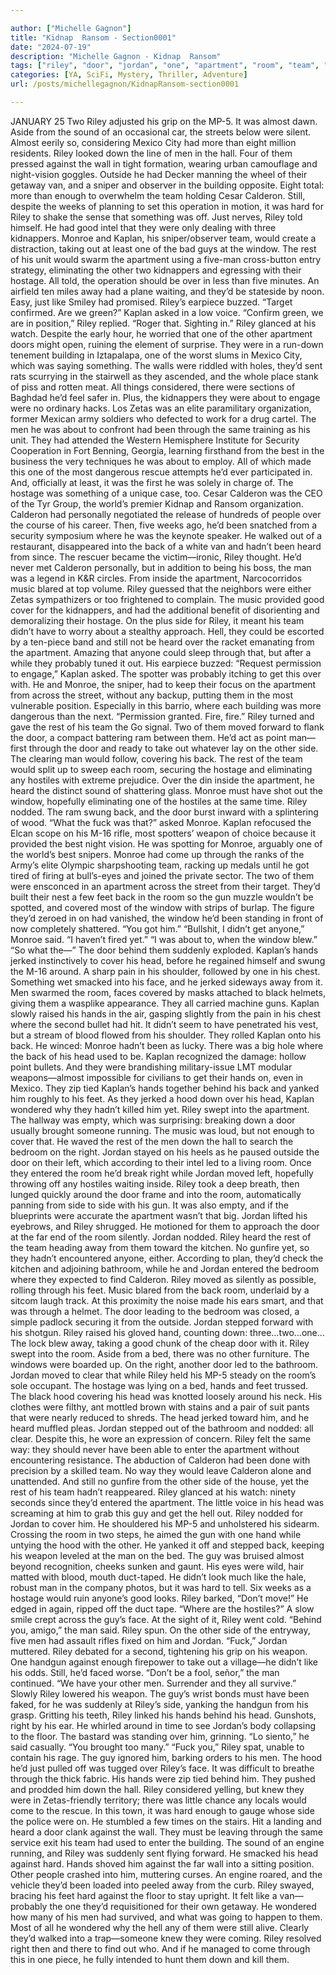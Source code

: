 ```yaml
---

author: ["Michelle Gagnon"]
title: "Kidnap  Ransom - Section0001"
date: "2024-07-19"
description: "Michelle Gagnon - Kidnap  Ransom"
tags: ["riley", "door", "jordan", "one", "apartment", "room", "team", "kaplan", "hand", "back", "men", "monroe", "side", "head", "calderon", "would", "guy", "window", "rest", "hostage", "heard", "man", "two", "still", "hard"]
categories: [YA, SciFi, Mystery, Thriller, Adventure]
url: /posts/michellegagnon/KidnapRansom-section0001

---
```



JANUARY 25
Two
Riley adjusted his grip on the MP-5. It was almost dawn. Aside from the sound of an occasional car, the streets below were silent. Almost eerily so, considering Mexico City had more than eight million residents. Riley looked down the line of men in the hall. Four of them pressed against the wall in tight formation, wearing urban camouflage and night-vision goggles. Outside he had Decker manning the wheel of their getaway van, and a sniper and observer in the building opposite. Eight total: more than enough to overwhelm the team holding Cesar Calderon. Still, despite the weeks of planning to set this operation in motion, it was hard for Riley to shake the sense that something was off.
Just nerves, Riley told himself. He had good intel that they were only dealing with three kidnappers. Monroe and Kaplan, his sniper/observer team, would create a distraction, taking out at least one of the bad guys at the window. The rest of his unit would swarm the apartment using a five-man cross-button entry strategy, eliminating the other two kidnappers and egressing with their hostage. All told, the operation should be over in less than five minutes. An airfield ten miles away had a plane waiting, and they’d be stateside by noon. Easy, just like Smiley had promised.
Riley’s earpiece buzzed. “Target confirmed. Are we green?” Kaplan asked in a low voice.
“Confirm green, we are in position,” Riley replied.
“Roger that. Sighting in.”
Riley glanced at his watch. Despite the early hour, he worried that one of the other apartment doors might open, ruining the element of surprise. They were in a run-down tenement building in Iztapalapa, one of the worst slums in Mexico City, which was saying something. The walls were riddled with holes, they’d sent rats scurrying in the stairwell as they ascended, and the whole place stank of piss and rotten meat. All things considered, there were sections of Baghdad he’d feel safer in.
Plus, the kidnappers they were about to engage were no ordinary hacks. Los Zetas was an elite paramilitary organization, former Mexican army soldiers who defected to work for a drug cartel. The men he was about to confront had been through the same training as his unit. They had attended the Western Hemisphere Institute for Security Cooperation in Fort Benning, Georgia, learning firsthand from the best in the business the very techniques he was about to employ. All of which made this one of the most dangerous rescue attempts he’d ever participated in. And, officially at least, it was the first he was solely in charge of.
The hostage was something of a unique case, too. Cesar Calderon was the CEO of the Tyr Group, the world’s premier Kidnap and Ransom organization. Calderon had personally negotiated the release of hundreds of people over the course of his career. Then, five weeks ago, he’d been snatched from a security symposium where he was the keynote speaker. He walked out of a restaurant, disappeared into the back of a white van and hadn’t been heard from since. The rescuer became the victim—ironic, Riley thought. He’d never met Calderon personally, but in addition to being his boss, the man was a legend in K&R circles.
From inside the apartment, Narcocorridos music blared at top volume. Riley guessed that the neighbors were either Zetas sympathizers or too frightened to complain. The music provided good cover for the kidnappers, and had the additional benefit of disorienting and demoralizing their hostage. On the plus side for Riley, it meant his team didn’t have to worry about a stealthy approach. Hell, they could be escorted by a ten-piece band and still not be heard over the racket emanating from the apartment. Amazing that anyone could sleep through that, but after a while they probably tuned it out.
His earpiece buzzed: “Request permission to engage,” Kaplan asked. The spotter was probably itching to get this over with. He and Monroe, the sniper, had to keep their focus on the apartment from across the street, without any backup, putting them in the most vulnerable position. Especially in this barrio, where each building was more dangerous than the next.
“Permission granted. Fire, fire.” Riley turned and gave the rest of his team the Go signal. Two of them moved forward to flank the door, a compact battering ram between them. He’d act as point man—first through the door and ready to take out whatever lay on the other side. The clearing man would follow, covering his back. The rest of the team would split up to sweep each room, securing the hostage and eliminating any hostiles with extreme prejudice.
Over the din inside the apartment, he heard the distinct sound of shattering glass. Monroe must have shot out the window, hopefully eliminating one of the hostiles at the same time. Riley nodded. The ram swung back, and the door burst inward with a splintering of wood.
“What the fuck was that?” asked Monroe.
Kaplan refocused the Elcan scope on his M-16 rifle, most spotters’ weapon of choice because it provided the best night vision. He was spotting for Monroe, arguably one of the world’s best snipers. Monroe had come up through the ranks of the Army’s elite Olympic sharpshooting team, racking up medals until he got tired of firing at bull’s-eyes and joined the private sector. The two of them were ensconced in an apartment across the street from their target. They’d built their nest a few feet back in the room so the gun muzzle wouldn’t be spotted, and covered most of the window with strips of burlap. The figure they’d zeroed in on had vanished, the window he’d been standing in front of now completely shattered.
“You got him.”
“Bullshit, I didn’t get anyone,” Monroe said. “I haven’t fired yet.”
“I was about to, when the window blew.”
“So what the—”
The door behind them suddenly exploded. Kaplan’s hands jerked instinctively to cover his head, before he regained himself and swung the M-16 around.
A sharp pain in his shoulder, followed by one in his chest. Something wet smacked into his face, and he jerked sideways away from it. Men swarmed the room, faces covered by masks attached to black helmets, giving them a wasplike appearance. They all carried machine guns. Kaplan slowly raised his hands in the air, gasping slightly from the pain in his chest where the second bullet had hit. It didn’t seem to have penetrated his vest, but a stream of blood flowed from his shoulder.
They rolled Kaplan onto his back. He winced: Monroe hadn’t been as lucky. There was a big hole where the back of his head used to be. Kaplan recognized the damage: hollow point bullets. And they were brandishing military-issue LMT modular weapons—almost impossible for civilians to get their hands on, even in Mexico.
They zip tied Kaplan’s hands together behind his back and yanked him roughly to his feet. As they jerked a hood down over his head, Kaplan wondered why they hadn’t killed him yet.
Riley swept into the apartment. The hallway was empty, which was surprising: breaking down a door usually brought someone running. The music was loud, but not enough to cover that.
He waved the rest of the men down the hall to search the bedroom on the right. Jordan stayed on his heels as he paused outside the door on their left, which according to their intel led to a living room. Once they entered the room he’d break right while Jordan moved left, hopefully throwing off any hostiles waiting inside.
Riley took a deep breath, then lunged quickly around the door frame and into the room, automatically panning from side to side with his gun. It was also empty, and if the blueprints were accurate the apartment wasn’t that big. Jordan lifted his eyebrows, and Riley shrugged. He motioned for them to approach the door at the far end of the room silently. Jordan nodded.
Riley heard the rest of the team heading away from them toward the kitchen. No gunfire yet, so they hadn’t encountered anyone, either. According to plan, they’d check the kitchen and adjoining bathroom, while he and Jordan entered the bedroom where they expected to find Calderon.
Riley moved as silently as possible, rolling through his feet. Music blared from the back room, underlaid by a sitcom laugh track. At this proximity the noise made his ears smart, and that was through a helmet. The door leading to the bedroom was closed, a simple padlock securing it from the outside. Jordan stepped forward with his shotgun. Riley raised his gloved hand, counting down: three…two…one…
The lock blew away, taking a good chunk of the cheap door with it. Riley swept into the room. Aside from a bed, there was no other furniture. The windows were boarded up. On the right, another door led to the bathroom. Jordan moved to clear that while Riley held his MP-5 steady on the room’s sole occupant.
The hostage was lying on a bed, hands and feet trussed. The black hood covering his head was knotted loosely around his neck. His clothes were filthy, ant mottled brown with stains and a pair of suit pants that were nearly reduced to shreds. The head jerked toward him, and he heard muffled pleas.
Jordan stepped out of the bathroom and nodded: all clear. Despite this, he wore an expression of concern. Riley felt the same way: they should never have been able to enter the apartment without encountering resistance. The abduction of Calderon had been done with precision by a skilled team. No way they would leave Calderon alone and unattended. And still no gunfire from the other side of the house, yet the rest of his team hadn’t reappeared. Riley glanced at his watch: ninety seconds since they’d entered the apartment. The little voice in his head was screaming at him to grab this guy and get the hell out.
Riley nodded for Jordan to cover him. He shouldered his MP-5 and unholstered his sidearm. Crossing the room in two steps, he aimed the gun with one hand while untying the hood with the other. He yanked it off and stepped back, keeping his weapon leveled at the man on the bed. The guy was bruised almost beyond recognition, cheeks sunken and gaunt. His eyes were wild, hair matted with blood, mouth duct-taped. He didn’t look much like the hale, robust man in the company photos, but it was hard to tell. Six weeks as a hostage would ruin anyone’s good looks.
Riley barked, “Don’t move!” He edged in again, ripped off the duct tape. “Where are the hostiles?”
A slow smile crept across the guy’s face. At the sight of it, Riley went cold. “Behind you, amigo,” the man said.
Riley spun. On the other side of the entryway, five men had assault rifles fixed on him and Jordan.
“Fuck,” Jordan muttered.
Riley debated for a second, tightening his grip on his weapon. One handgun against enough firepower to take out a village—he didn’t like his odds. Still, he’d faced worse.
“Don’t be a fool, señor,” the man continued. “We have your other men. Surrender and they all survive.”
Slowly Riley lowered his weapon. The guy’s wrist bonds must have been faked, for he was suddenly at Riley’s side, yanking the handgun from his grasp. Gritting his teeth, Riley linked his hands behind his head. Gunshots, right by his ear. He whirled around in time to see Jordan’s body collapsing to the floor. The bastard was standing over him, grinning.
“Lo siento,” he said casually. “You brought too many.”
“Fuck you,” Riley spat, unable to contain his rage.
The guy ignored him, barking orders to his men. The hood he’d just pulled off was tugged over Riley’s face. It was difficult to breathe through the thick fabric. His hands were zip tied behind him. They pushed and prodded him down the hall. Riley considered yelling, but knew they were in Zetas-friendly territory; there was little chance any locals would come to the rescue. In this town, it was hard enough to gauge whose side the police were on.
He stumbled a few times on the stairs. Hit a landing and heard a door clank against the wall. They must be leaving through the same service exit his team had used to enter the building. The sound of an engine running, and Riley was suddenly sent flying forward. He smacked his head against hard. Hands shoved him against the far wall into a sitting position. Other people crashed into him, muttering curses. An engine roared, and the vehicle they’d been loaded into peeled away from the curb.
Riley swayed, bracing his feet hard against the floor to stay upright. It felt like a van—probably the one they’d requisitioned for their own getaway. He wondered how many of his men had survived, and what was going to happen to them. Most of all he wondered why the hell any of them were still alive. Clearly they’d walked into a trap—someone knew they were coming. Riley resolved right then and there to find out who. And if he managed to come through this in one piece, he fully intended to hunt them down and kill them.
